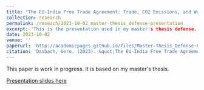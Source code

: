```yaml
---
title: "The EU-India Free Trade Agreement: Trade, CO2 Emissions, and Welfare Effects under the Carbon Border Adjustment Mechanism"
collection: research
permalink: /reseach/2023-10-02_master-thesis_defense-presentation
excerpt: 'This is the presentation used in my master's thesis defense.'
date: 2023-10-02
venue: ''
paperurl: 'http://academicpages.github.io/files/Master-Thesis_Defense-Presentation.pdf'
citation: 'Dasbach, Gero. (2023). &quot;The EU-India Free Trade Agreement: Trade, CO2 Emissions, and Welfare Effects under the Carbon Border Adjustment Mechanism.&quot; <i></i>. 1(1).'
---
```

This paper is work in progress. It is based on my master's thesis. 

[Presentation slides here](http://academicpages.github.io/files/Master-Thesis_Defense-Presentation.pdf)


